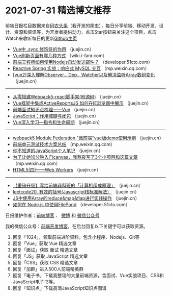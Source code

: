# 2021-07-31 精选博文推荐

前端日报栏目数据来自[码农头条](http://hao.caibaojian.com.cn/)（我开发的爬虫），每日分享前端、移动开发、设计、资源和资讯等，为开发者提供动力，点击Star按钮来关注这个项目，点击Watch来收听每日的更新[Github主页](https://github.com/kujian/frontendDaily)
* [Vue中 .sync 修饰符的作用](https://juejin.cn/post/6990642401408729096) （juejin.cn）
* [Vue刷新页面有哪几种方式](http://wiki.i-fanr.com/2021/07/30/vue-refresh/) （wiki.i-fanr.com）
* [前端工程师如何使用Nodejs自动发送邮件？](https://developer.51cto.com/art/202107/675459.htm) （developer.51cto.com）
* [Reactive Spring 实战：响应式 MySQL 交互](https://mp.weixin.qq.com/s?__biz=MzI2MDQzMTU2MA==&mid=2247484102&idx=1&sn=799cadb580ce72c3641de296b6497af4&chksm=ea688961dd1f0077616dda057f23418b5a6ac5d4a40d5751b7fd63334ef6b97b12520806b417&token=797436555&lang=zh_CN#rd) （mp.weixin.qq.com）
* [[vue2]深入理解Observer，Dep，Watcher以及解决监听Array数组变化](https://juejin.cn/post/6990624287941984287) （juejin.cn）

***
* [从零搭建Webpack5-react脚手架(附源码)](https://juejin.cn/post/6990538424545443854) （juejin.cn）
* [Vue框架中集成ActiveReportsJS 如何在IE浏览器中展示](https://juejin.cn/post/6990606646556753956) （juejin.cn）
* [前端面试知识点梳理——Vue](https://juejin.cn/post/6990537893269733390) （juejin.cn）
* [JavaScript：作用域链与闭包](https://juejin.cn/post/6990604925675765774) （juejin.cn）
* [Vue深入学习—指令和生命周期](https://juejin.cn/post/6990534958431338509) （juejin.cn）

***
* [webpack5 Module Federation &quot;微前端&quot;vue版demo使用示例](https://juejin.cn/post/6990590387924500493) （juejin.cn）
* [前端单元测试技术方案总结](https://mp.weixin.qq.com/s/2HkSqmO5n6XrPSZR0ryZUw) （mp.weixin.qq.com）
* [你不知道的JavaScript个人笔记](https://juejin.cn/post/6990580810877255710) （juejin.cn）
* [为了让她10分钟入门canvas，我熬夜写了3个小项目和这篇文章](https://mp.weixin.qq.com/s?__biz=MzUzNjk5MTE1OQ==&mid=2247507576&idx=1&sn=ba8779ed5b733ff17f5208d4382b45c5) （mp.weixin.qq.com）
* [HTML5(四)——Web Workers](https://juejin.cn/post/6990558798880440327) （juejin.cn）

***
* [【重磅升级】写给前端非科班的「计算机组成原理」](https://juejin.cn/post/6990652014862532622) （juejin.cn）
* [leetcode20. 有效的括号(Javascript栈标准解法）](https://juejin.cn/post/6990557918156292126) （juejin.cn）
* [JS中使用Array的reduce&amp;map&amp;flap进行实践操作](https://juejin.cn/post/6990645790477647903) （juejin.cn）
* [如何在 Node.js 中使用FilePond](https://developer.51cto.com/art/202107/675407.htm) （developer.51cto.com）

日报维护作者：[前端博客](http://caibaojian.com.cn/) 、 [微博](http://weibo.com/kujian) 和 [微信公众号](https://open.weixin.qq.com/qr/code?username=caibaojian_com)

我的微信公众号：[前端开发博客](https://open.weixin.qq.com/qr/code?username=caibaojian_com)，在后台回复以下关键字可以获取资源。

1. 回复「1024」，领取前端进阶资料，包含小程序、Nodejs、Git等
2. 回复「Vue」获取 Vue 精选文章
3. 回复「面试」获取 面试 精选文章
4. 回复「JS」获取 JavaScript 精选文章
5. 回复「CSS」获取 CSS 精选文章
6. 回复「加群」进入500人前端精英群
7. 回复「电子书」下载我整理的大量前端资源，含面试、Vue实战项目、CSS和JavaScript电子书等。
8. 回复「知识点」下载高清JavaScript知识点图谱
